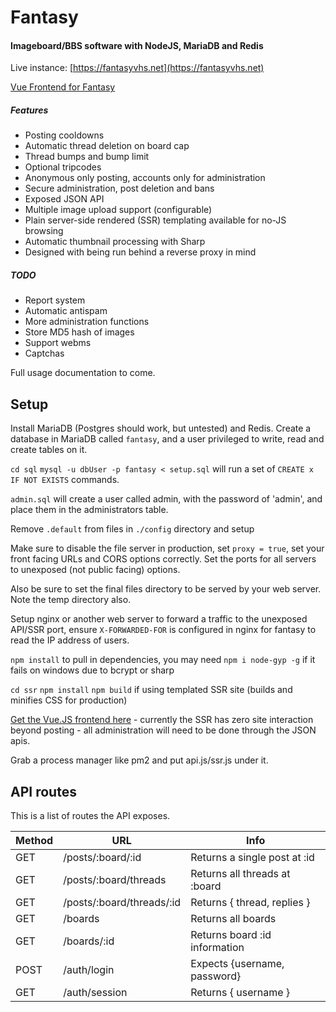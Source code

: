 # Fantasy

#### Imageboard/BBS software with NodeJS, MariaDB and Redis

Live instance: [https://fantasyvhs.net](https://fantasyvhs.net)

[Vue Frontend for Fantasy](https://github.com/izzymg/zv)

##### Features

* Posting cooldowns
* Automatic thread deletion on board cap
* Thread bumps and bump limit
* Optional tripcodes
* Anonymous only posting, accounts only for administration
* Secure administration, post deletion and bans
* Exposed JSON API 
* Multiple image upload support (configurable)
* Plain server-side rendered (SSR) templating available for no-JS browsing
* Automatic thumbnail processing with Sharp
* Designed with being run behind a reverse proxy in mind

##### TODO
* Report system
* Automatic antispam
* More administration functions
* Store MD5 hash of images
* Support webms
* Captchas

Full usage documentation to come.

## Setup

Install MariaDB (Postgres should work, but untested) and Redis. Create a database in MariaDB called `fantasy`, and a user privileged to write, read and create tables on it.

`cd sql` `mysql -u dbUser -p fantasy < setup.sql` will run a set of `CREATE x IF NOT EXISTS` commands. 

`admin.sql` will create a user called admin, with the password of 'admin', and place them in the administrators table.

Remove `.default` from files in `./config` directory and setup

Make sure to disable the file server in production, set `proxy = true`, set your front facing URLs and CORS options correctly. Set the ports for all  servers to unexposed (not public facing) options.

Also be sure to set the final files directory to be served by your web server. Note the temp directory also.

Setup nginx or another web server to forward a traffic to the unexposed API/SSR port, ensure `X-FORWARDED-FOR` is configured in nginx for fantasy to read the IP address of users.

`npm install` to pull in dependencies, you may need `npm i node-gyp -g` if it fails on windows due to bcrypt or sharp

`cd ssr` `npm install` `npm build` if using templated SSR site (builds and minifies CSS for production)

[Get the Vue.JS frontend here](https://github.com/izzymg/zv) - currently the SSR has zero site interaction beyond posting - all administration will need to be done through the JSON apis.

Grab a process manager like pm2 and put api.js/ssr.js under it.

## API routes

This is a list of routes the API exposes.

| Method | URL                                | Info                             |
| ------ | ---------------------------------- | -------------------------------- |
| GET    | /posts/:board/:id                  | Returns a single post at :id     |
| GET    | /posts/:board/threads              | Returns all threads at :board    |
| GET    | /posts/:board/threads/:id          | Returns { thread, replies }      |
| GET    | /boards                            | Returns all boards               |
| GET    | /boards/:id                        | Returns board :id information    |
| POST   | /auth/login                        | Expects {username, password}     |
| GET    | /auth/session                      | Returns { username }             |